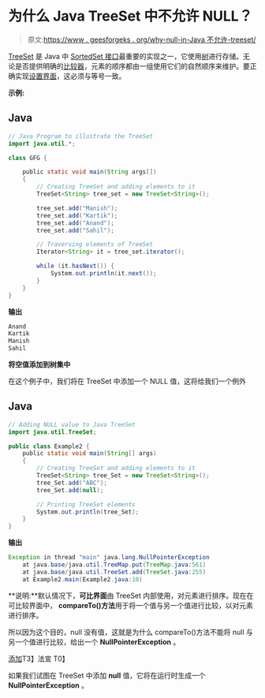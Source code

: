 # 为什么 Java TreeSet 中不允许 NULL？

> 原文:[https://www . geesforgeks . org/why-null-in-Java 不允许-treeset/](https://www.geeksforgeeks.org/why-null-is-not-allowed-in-java-treeset/)

[TreeSet](https://www.geeksforgeeks.org/treeset-in-java-with-examples/) 是 Java 中 [SortedSet 接口](https://www.geeksforgeeks.org/sortedset-java-examples/)最重要的实现之一，它使用[树](https://www.geeksforgeeks.org/binary-tree-data-structure/)进行存储。无论是否提供明确的[比较器](https://www.geeksforgeeks.org/comparator-interface-java/)，元素的顺序都由一组使用它们的自然顺序来维护。要正确实现[设置界面](https://www.geeksforgeeks.org/set-in-java/)，这必须与等号一致。

**示例:**

## Java

```java
// Java Program to illustrate the TreeSet
import java.util.*;

class GFG {

    public static void main(String args[])
    {
        // Creating TreeSet and adding elements to it
        TreeSet<String> tree_set = new TreeSet<String>();

        tree_set.add("Manish");
        tree_set.add("Kartik");
        tree_set.add("Anand");
        tree_set.add("Sahil");

        // Traversing elements of TreeSet
        Iterator<String> it = tree_set.iterator();

        while (it.hasNext()) {
            System.out.println(it.next());
        }
    }
}
```

**输出**

```java
Anand
Kartik
Manish
Sahil
```

**将空值添加到树集中**

在这个例子中，我们将在 TreeSet 中添加一个 NULL 值，这将给我们一个例外

## Java

```java
// Adding NULL value to Java TreeSet
import java.util.TreeSet;

public class Example2 {
    public static void main(String[] args)
    {
        // Creating TreeSet and adding elements to it
        TreeSet<String> tree_Set = new TreeSet<String>();
        tree_Set.add("ABC");
        tree_Set.add(null);

        // Printing TreeSet elements
        System.out.println(tree_Set);
    }
}
```

**输出**

```java
Exception in thread "main" java.lang.NullPointerException
    at java.base/java.util.TreeMap.put(TreeMap.java:561)
    at java.base/java.util.TreeSet.add(TreeSet.java:255)
    at Example2.main(Example2.java:10)
```

**说明:**默认情况下，**可比界面**由 TreeSet 内部使用，对元素进行排序。现在在可比较界面中， **compareTo()方法**用于将一个值与另一个值进行比较，以对元素进行排序。

所以因为这个目的，null 没有值，这就是为什么 compareTo()方法不能将 null 与另一个值进行比较，给出一个 **NullPointerException** 。

[添加](https://www.geeksforgeeks.org/treeset-add-method-in-java/)T3】法宣 T0】

如果我们试图在 TreeSet 中添加 **null** 值，它将在运行时生成一个 **NullPointerException** 。